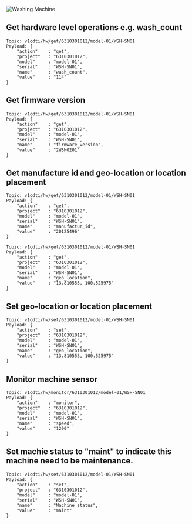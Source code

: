 ![Washing Machine](pictures/iot-machine.png)

## Get hardware level operations e.g. wash_count
```
Topic: v1cdti/hw/get/6310301012/model-01/WSH-SN01
Payload: {
    "action"    : "get",
    "project"   : "6310301012",
    "model"     : "model-01",
    "serial"    : "WSH-SN01",
    "name"      : "wash_count",
    "value"     : "114"
}
```

## Get firmware version
```
Topic: v1cdti/hw/get/6310301012/model-01/WSH-SN01
Payload: {
    "action"    : "get",
    "project"   : "6310301012",
    "model"     : "model-01",
    "serial"    : "WSH-SN01",
    "name"      : "firmware_version",
    "value"     : "2WSH0201"
}
```

## Get manufacture id and geo-location or location placement
```
Topic: v1cdti/hw/get/6310301012/model-01/WSH-SN01
Payload: {
    "action"    : "get",
    "project"   : "6310301012",
    "model"     : "model-01",
    "serial"    : "WSH-SN01",
    "name"      : "manufactur_id",
    "value"     : "20125496"
}

Topic: v1cdti/hw/get/6310301012/model-01/WSH-SN01
Payload: {
    "action"    : "get",
    "project"   : "6310301012",
    "model"     : "model-01",
    "serial"    : "WSH-SN01",
    "name"      : "geo_location",
    "value"     : "13.810553, 100.525975"
}
```

## Set geo-location or location placement
```
Topic: v1cdti/hw/set/6310301012/model-01/WSH-SN01
Payload: {
    "action"    : "set",
    "project"   : "6310301012",
    "model"     : "model-01",
    "serial"    : "WSH-SN01",
    "name"      : "geo_location",
    "value"     : "13.810553, 100.525975"
}
```

## Monitor machine sensor
```
Topic: v1cdti/hw/monitor/6310301012/model-01/WSH-SN01
Payload: {
    "action"    : "monitor",
    "project"   : "6310301012",
    "model"     : "model-01",
    "serial"    : "WSH-SN01",
    "name"      : "speed",
    "value"     : "1200"
}
```

## Set machie status to "maint" to indicate this machine need to be maintenance.
```
Topic: v1cdti/hw/set/6310301012/model-01/WSH-SN01
Payload: {
    "action"    : "set",
    "project"   : "6310301012",
    "model"     : "model-01",
    "serial"    : "WSH-SN01",
    "name"      : "Machine_status",
    "value"     : "maint"
}
```